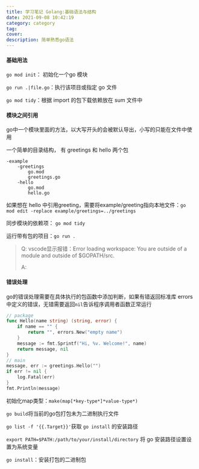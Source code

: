 ```yaml
---
title: 学习笔记 Golang:基础语法与结构
date: 2021-09-08 10:42:19
category: category
tag:
cover:
description: 简单熟悉go语法
---
```


#### 基础用法

`go mod init`： 初始化一个go 模块

`go run .|file.go`：执行该项目或指定 go 文件

`go mod tidy`：根据 import 的包下载依赖放在 sum 文件中

#### 模块之间引用

go中一个模块里面的方法，以大写开头的会被默认导出，小写的只能在文件中使用

一个简单的目录结构， 有 greetings 和 hello 两个包

```
-example
	-greetings
		go.mod
		greetings.go
	-hello
		go.mod
		hello.go
```

如果想在 hello 中引用greeting，需要将example/greeting指向本地文件：`go mod edit -replace example/greetings=../greetings`

同步模块的依赖项： `go mod tidy`

运行带有包的项目：`go run .`

> Q: vscode显示报错：Error loading workspace: You are outside of a module and outside of $GOPATH/src.
>
> A: 

#### 错误处理

go的错误处理需要在具体执行的包函数中添加判断，如果有错返回标准库 errors中定义的错误，无错需要返回`nil`告诉程序调用者函数正常运行

```go
// package
func Hello(name string) (string, error) {
    if name == "" {
        return "", errors.New("empty name")
    }
    message := fmt.Sprintf("Hi, %v. Welcome!", name)
    return message, nil
}
// main
message, err := greetings.Hello("")
if err != nil {
	log.Fatal(err)
}
fmt.Println(message)
```

初始化map类型：`make(map[*key-type*]*value-type*)`

`go build`将当前的go包打包未为二进制执行文件

`go list -f '{{.Target}}'`获取 `go install` 的安装路径

`export PATH=$PATH:/path/to/your/install/directory` 将 go 安装路径设置设置为系统变量

`go install`：安装打包的二进制包


